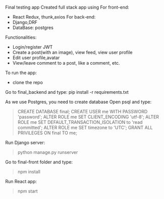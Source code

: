 Final testing app
Created full stack app using
For front-end:
- React Redux, thunk,axios
For back-end:
- Django,DRF
- DataBase: postgres

Functionalities:
- Login/register JWT
- Create a post(with an image), view feed, view user profile
- Edit user profile,avatar
- View/leave comment to a  post, like a comment, etc.

To run the app:
- clone the repo

Go to final_backend and type:
pip install -r requirements.txt

As we use Postgres, you need to create database
Open psql and type:     
> CREATE DATABASE final;
> CREATE USER me WITH PASSWORD 'password';
> ALTER ROLE me SET CLIENT_ENCODING 'utf-8';
> ALTER ROLE me SET DEFAULT_TRANSACTION_ISOLATION to 'read committed';
> ALTER ROLE me SET timezone to 'UTC';
> GRANT ALL PRIVILEGES ON final TO me;

Run Django server: 
> python manage.py runserver

Go to final-front folder and type:
> npm install

Run React app:
> npm start
